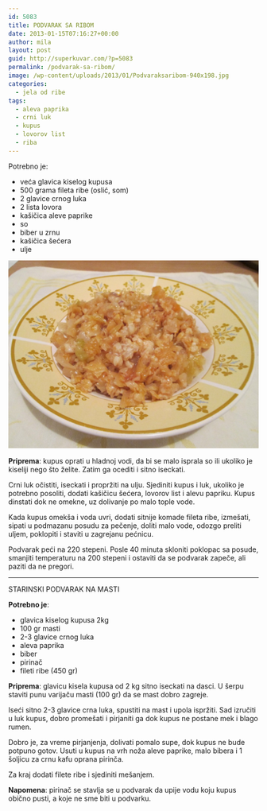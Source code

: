 ```yaml
---
id: 5083
title: PODVARAK SA RIBOM
date: 2013-01-15T07:16:27+00:00
author: mila
layout: post
guid: http://superkuvar.com/?p=5083
permalink: /podvarak-sa-ribom/
image: /wp-content/uploads/2013/01/Podvaraksaribom-940x198.jpg
categories:
  - jela od ribe
tags:
  - aleva paprika
  - crni luk
  - kupus
  - lovorov list
  - riba
---
```

Potrebno je:

  * veća glavica kiselog kupusa
  * 500 grama fileta ribe (oslić, som)
  * 2 glavice crnog luka
  * 2 lista lovora
  * kašičica aleve paprike
  * so
  * biber u zrnu
  * kašičica šećera
  * ulje

![Podvarak sa ribom](/wp-content/uploads/2013/01/Podvaraksaribom-1024x768.jpg)

**Priprema**: kupus oprati u hladnoj vodi, da bi se malo isprala so ili ukoliko je kiseliji nego što želite. Zatim ga ocediti i sitno iseckati.

Crni luk očistiti, iseckati i propržiti na ulju. Sjediniti kupus i luk, ukoliko je potrebno posoliti, dodati kašičicu šećera, lovorov list i alevu papriku. Kupus dinstati dok ne omekne, uz dolivanje po malo tople vode.

Kada kupus omekša i voda uvri, dodati sitnije komade fileta ribe, izmešati, sipati u podmazanu posudu za pečenje, doliti malo vode, odozgo preliti uljem, poklopiti i staviti u zagrejanu pećnicu.

Podvarak peći na 220 stepeni. Posle 40 minuta skloniti poklopac sa posude, smanjiti temperaturu na 200 stepeni i ostaviti da se podvarak zapeče, ali paziti da ne pregori.

---

STARINSKI PODVARAK NA MASTI

**Potrebno je**:
 * glavica kiselog kupusa 2kg
 * 100 gr masti
 * 2-3 glavice crnog luka
 * aleva paprika
 * biber 
 * pirinač
 * fileti ribe (450 gr)


**Priprema**: glavicu kisela kupusa od 2 kg sitno iseckati na dasci. U šerpu staviti punu varijaču masti (100 gr) da se mast dobro zagreje.

Iseći sitno 2-3 glavice crna luka, spustiti na mast i upola ispržiti. Sad izručiti u luk kupus, dobro promešati i pirjaniti
ga dok kupus ne postane mek i blago rumen. 

Dobro je, za vreme pirjanjenja, dolivati pomalo supe, dok kupus ne bude potpuno gotov. Usuti u kupus na vrh noža aleve paprike, malo bibera i 1 šoljicu za crnu kafu oprana pirinča. 

Za kraj dodati filete ribe i sjediniti mešanjem.

**Napomena**: pirinač se stavlja se u podvarak da upije vodu koju kupus obično pusti, a koje ne sme biti u podvarku.

